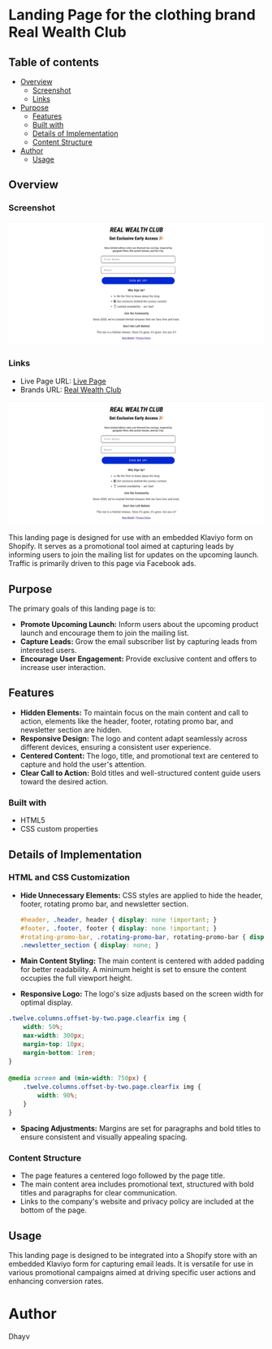 # Landing Page for the clothing brand Real Wealth Club

## Table of contents

- [Overview](#overview)
  - [Screenshot](#screenshot)
  - [Links](#links)
- [Purpose](#purpose)
  - [Features](#features)
  - [Built with](#built-with)
  - [Details of Implementation](#details-of-implementation)
  - [Content Structure](#content-structure)
- [Author](#author)
  - [Usage](#usage)

## Overview

### Screenshot

![Alt](./images/screenshot.png)

### Links

- Live Page URL: [Live Page](https://therwc.org/pages/join-our-vip)
- Brands URL: [Real Wealth Club](https://therwc.org)

![Alt](./images/Screenshot.png)

This landing page is designed for use with an embedded Klaviyo form on Shopify. It serves as a promotional tool aimed at capturing leads by informing users to join the mailing list for updates on the upcoming launch. Traffic is primarily driven to this page via Facebook ads.

## Purpose

The primary goals of this landing page is to:

- **Promote Upcoming Launch:** Inform users about the upcoming product launch and encourage them to join the mailing list.
- **Capture Leads:** Grow the email subscriber list by capturing leads from interested users.
- **Encourage User Engagement:** Provide exclusive content and offers to increase user interaction.

## Features

- **Hidden Elements:** To maintain focus on the main content and call to action, elements like the header, footer, rotating promo bar, and newsletter section are hidden.
- **Responsive Design:** The logo and content adapt seamlessly across different devices, ensuring a consistent user experience.
- **Centered Content:** The logo, title, and promotional text are centered to capture and hold the user's attention.
- **Clear Call to Action:** Bold titles and well-structured content guide users toward the desired action.

### Built with

- HTML5
- CSS custom properties

## Details of Implementation

### HTML and CSS Customization

- **Hide Unnecessary Elements:** CSS styles are applied to hide the header, footer, rotating promo bar, and newsletter section.

  ```css
  #header, .header, header { display: none !important; }
  #footer, .footer, footer { display: none !important; }
  #rotating-promo-bar, .rotating-promo-bar, rotating-promo-bar { display: none !important; }
  .newsletter_section { display: none; }

- **Main Content Styling:** The main content is centered with added padding for better readability. A minimum height is set to ensure the content occupies the full viewport height.
- **Responsive Logo:** The logo's size adjusts based on the screen width for optimal display.

```css
.twelve.columns.offset-by-two.page.clearfix img {
    width: 50%;
    max-width: 300px;
    margin-top: 10px;
    margin-bottom: 1rem;
}

@media screen and (min-width: 750px) {
    .twelve.columns.offset-by-two.page.clearfix img {
        width: 90%;
    }
}
```


- **Spacing Adjustments:** Margins are set for paragraphs and bold titles to ensure consistent and visually appealing spacing.

### Content Structure

- The page features a centered logo followed by the page title.
- The main content area includes promotional text, structured with bold titles and paragraphs for clear communication.
- Links to the company's website and privacy policy are included at the bottom of the page.

## Usage

This landing page is designed to be integrated into a Shopify store with an embedded Klaviyo form for capturing email leads. It is versatile for use in various promotional campaigns aimed at driving specific user actions and enhancing conversion rates.

# Author

Dhayv
